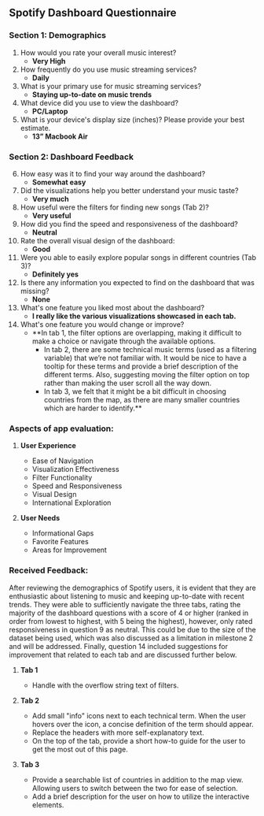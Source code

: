 ## Spotify Dashboard Questionnaire

### Section 1: Demographics

1. How would you rate your overall music interest?
   - **Very High**
2. How frequently do you use music streaming services?
   - **Daily**
3. What is your primary use for music streaming services?
   - **Staying up-to-date on music trends**
4. What device did you use to view the dashboard?
   - **PC/Laptop**
5. What is your device's display size (inches)? Please provide your best estimate.
   - **13” Macbook Air**

### Section 2: Dashboard Feedback

6. How easy was it to find your way around the dashboard?
   - **Somewhat easy**
7. Did the visualizations help you better understand your music taste?
   - **Very much**
8. How useful were the filters for finding new songs (Tab 2)?
   - **Very useful**
9. How did you find the speed and responsiveness of the dashboard?
   - **Neutral**
10. Rate the overall visual design of the dashboard:
    - **Good**
11. Were you able to easily explore popular songs in different countries (Tab 3)?
    - **Definitely yes**
12. Is there any information you expected to find on the dashboard that was missing?
    - **None**
13. What's one feature you liked most about the dashboard?
    - **I really like the various visualizations showcased in each tab.**
14. What's one feature you would change or improve?
    - **In tab 1, the filter options are overlapping, making it difficult to make a choice or navigate through the available options.
      - In tab 2, there are some technical music terms (used as a filtering variable) that we’re not familiar with. It would be nice to have a tooltip for these terms and provide a brief description of the different terms. Also, suggesting moving the filter option on top rather than making the user scroll all the way down.
      - In tab 3, we felt that it might be a bit difficult in choosing countries from the map, as there are many smaller countries which are harder to identify.**

### Aspects of app evaluation:

1. **User Experience**
   - Ease of Navigation
   - Visualization Effectiveness
   - Filter Functionality
   - Speed and Responsiveness
   - Visual Design
   - International Exploration

2. **User Needs**
   - Informational Gaps
   - Favorite Features
   - Areas for Improvement

### Received Feedback:

After reviewing the demographics of Spotify users, it is evident that they are enthusiastic about listening to music and keeping up-to-date with recent trends. They were able to sufficiently navigate the three tabs, rating the majority of the dashboard questions with a score of 4 or higher (ranked in order from lowest to highest, with 5 being the highest), however, only rated responsiveness in question 9 as neutral. This could be due to the size of the dataset being used, which was also discussed as a limitation in milestone 2 and will be addressed. Finally, question 14 included suggestions for improvement that related to each tab and are discussed further below.

1. **Tab 1**
   - Handle with the overflow string text of filters.

2. **Tab 2**
   - Add small "info" icons next to each technical term. When the user hovers over the icon, a concise definition of the term should appear.
   - Replace the headers with more self-explanatory text.
   - On the top of the tab, provide a short how-to guide for the user to get the most out of this page.

3. **Tab 3**
   - Provide a searchable list of countries in addition to the map view. Allowing users to switch between the two for ease of selection.
   - Add a brief description for the user on how to utilize the interactive elements.


